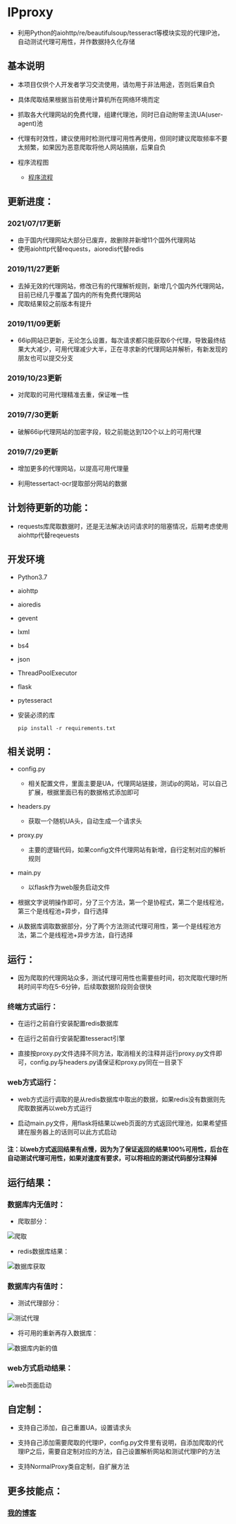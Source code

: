 # IPproxy

* 利用Python的aiohttp/re/beautifulsoup/tesseract等模块实现的代理IP池，自动测试代理可用性，并作数据持久化存储


## 基本说明

* 本项目仅供个人开发者学习交流使用，请勿用于非法用途，否则后果自负

* 具体爬取结果根据当前使用计算机所在网络环境而定

* 抓取各大代理网站的免费代理，组建代理池，同时已自动附带主流UA(user-agent)池

* 代理有时效性，建议使用时检测代理可用性再使用，但同时建议爬取频率不要太频繁，如果因为恶意爬取将他人网站搞崩，后果自负

* 程序流程图
	+ [程序流程](http://naotu.baidu.com/file/b754a429094727b85240df587d005a3c?token=fd57d469e8309269)

## 更新进度：

### 2021/07/17更新

* 由于国内代理网站大部分已废弃，故删除并新增11个国外代理网站
* 使用aiohttp代替requests，aioredis代替redis

### 2019/11/27更新

* 去掉无效的代理网站，修改已有的代理解析规则，新增几个国内外代理网站，目前已经几乎覆盖了国内的所有免费代理网站
* 爬取结果较之前版本有提升 

### 2019/11/09更新

* 66ip网站已更新，无论怎么设置，每次请求都只能获取6个代理，导致最终结果大大减少，可用代理减少大半，正在寻求新的代理网站并解析，有新发现的朋友也可以提交分支

### 2019/10/23更新

* 对爬取的可用代理精准去重，保证唯一性

### 2019/7/30更新

* 破解66ip代理网站的加密字段，较之前能达到120个以上的可用代理


### 2019/7/29更新

* 增加更多的代理网站，以提高可用代理量

* 利用tessertact-ocr提取部分网站的数据

## 计划待更新的功能：


* requests库爬取数据时，还是无法解决访问请求时的阻塞情况，后期考虑使用aiohttp代替reqeuests



## 开发环境

* Python3.7
* aiohttp
* aioredis
* gevent
* lxml
* bs4
* json
* ThreadPoolExecutor
* flask
* pytesseract

* 安装必须的库

    ``pip install -r requirements.txt ``
    
## 相关说明：

* config.py
	+ 相关配置文件，里面主要是UA，代理网站链接，测试ip的网站，可以自己扩展，根据里面已有的数据格式添加即可
* headers.py
	+ 获取一个随机UA头，自动生成一个请求头
* proxy.py 
	+ 主要的逻辑代码，如果config文件代理网站有新增，自行定制对应的解析规则
* main.py
    + 以flask作为web服务启动文件

* 根据文字说明操作即可，分了三个方法，第一个是协程式，第二个是线程池，第三个是线程池+异步，自行选择

* 从数据库调取数据部分，分了两个方法测试代理可用性，第一个是线程池方法，第二个是线程池+异步方法，自行选择

## 运行：

* 因为爬取的代理网站众多，测试代理可用性也需要些时间，初次爬取代理时所耗时间平均在5-6分钟，后续取数据阶段则会很快

### 终端方式运行：

* 在运行之前自行安装配置redis数据库

* 在运行之前自行安装配置tesseract引擎

* 直接按proxy.py文件选择不同方法，取消相关的注释并运行proxy.py文件即可，config.py与headers.py请保证和proxy.py同在一目录下

### web方式运行：

* web方式运行调取的是从redis数据库中取出的数据，如果redis没有数据则先爬取数据再以web方式运行

* 启动main.py文件，用flask将结果以web页面的方式返回代理池，如果希望搭建在服务器上的话则可以此方式启动


#### 注：以web方式返回结果有点慢，因为为了保证返回的结果100%可用性，后台在自动测试代理可用性，如果对速度有要求，可以将相应的测试代码部分注释掉


## 运行结果：

### 数据库内无值时：

* 爬取部分：

![爬取](https://raw.githubusercontent.com/Eeyhan/pictures/master/proxy5.png)


* redis数据库结果：

![数据库获取](https://raw.githubusercontent.com/Eeyhan/pictures/master/redis.png)


### 数据库内有值时：

* 测试代理部分：

![测试代理](https://raw.githubusercontent.com/Eeyhan/pictures/master/proxy3.png)

* 将可用的重新再存入数据库：

![数据库内新的值](https://raw.githubusercontent.com/Eeyhan/pictures/master/proxy4.png)


### web方式启动结果：

![web页面启动](https://raw.githubusercontent.com/Eeyhan/pictures/master/flask.png)


## 自定制：

* 支持自己添加，自己重置UA，设置请求头

* 支持自己添加需要爬取的代理IP，config.py文件里有说明，自添加爬取的代理IP之后，需要自定制对应的方法，自己设置解析网站和测试代理IP的方法

* 支持NormalProxy类自定制，自扩展方法


## 更多技能点：

### [我的博客](https://www.cnblogs.com/Eeyhan '博客')